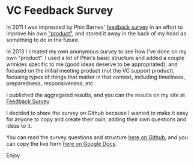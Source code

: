VC Feedback Survey
========

In 2011 I was impressed by Phin Barnes' [feedback survey](http://www.sneakerheadvc.com/2011/11/17/continuous-feedback-founder-response-sneakerheadvc-product/) in an effort to improve his own ["product"](http://www.sneakerheadvc.com/2011/07/05/vc-product-broken/), and stored it away in the back of my head as something to do in the future.

In 2013 I created my own anonymous survey to see how I've done on my own "product". I used a lot of Phin's basic structure and added a couple wrinkles specific to me (good ideas deserve to be appropriated), and focused on the initial meeting product (not the VC support product), focusing types of things that matter in that context, including timeliness, preparedness, responsiveness, etc.

I published the aggregated results, and you can the results on my site at [Feedback Survey](http://taylordavidson.com/2013/feedback).

I decided to share the survey on Github because I wanted to make it easy for anyone to copy and create their own, adding their own questions and ideas to it.

You can read the survey questions and structure [here on Github](https://github.com/tdavidson/feedback/blob/master/survey), and you can copy the live form [here on Google Docs](https://docs.google.com/a/taylordavidson.com/forms/d/1JCJXVDlNChe54IJxOSoaas64vH0xX8kvzb-uja6WYxM/edit).

Enjoy.
